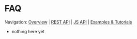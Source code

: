 # FAQ

Navigation:
[Overview](overview.md) |
[REST API](api/rest/README.md) |
[JS API](api/js/README.md) |
[Examples & Tutorials](samples_and_how_tos.md)

* nothing here yet